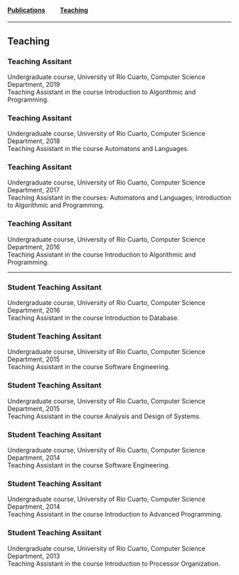 #### [Publications](/publications)&nbsp;   &nbsp;   &nbsp;   &nbsp;   &nbsp; [Teaching](/teaching)&nbsp;   &nbsp;   &nbsp;   &nbsp;   &nbsp;   

---

## Teaching

### Teaching Assitant


Undergraduate course, University of Río Cuarto, Computer Science Department, 2019<br>
Teaching Assistant in the course Introduction to Algorithmic and Programming.

### Teaching Assitant

Undergraduate course, University of Río Cuarto, Computer Science Department, 2018<br>
Teaching Assistant in the course Automatons and Languages.

### Teaching Assitant

Undergraduate course, University of Río Cuarto, Computer Science Department, 2017
<br>
Teaching Assistant in the courses: Automatons and Languages; Introduction to Algorithmic and Programming.

### Teaching Assitant

Undergraduate course, University of Río Cuarto, Computer Science Department, 2016<br>
Teaching Assistant in the course Introduction to Algorithmic and Programming.

---

### Student Teaching Assitant

Undergraduate course, University of Río Cuarto, Computer Science Department, 2016
<br>
Teaching Assistant in the course Introduction to Database.

### Student Teaching Assitant

Undergraduate course, University of Río Cuarto, Computer Science Department, 2015
<br>
Teaching Assistant in the course Software Engineering.

### Student Teaching Assitant

Undergraduate course, University of Río Cuarto, Computer Science Department, 2015
<br>
Teaching Assistant in the course Analysis and Design of Systems.

### Student Teaching Assitant

Undergraduate course, University of Río Cuarto, Computer Science Department, 2014
<br>
Teaching Assistant in the course Software Engineering.

### Student Teaching Assitant

Undergraduate course, University of Río Cuarto, Computer Science Department, 2014
<br>
Teaching Assistant in the course Introduction to Advanced Programming.

### Student Teaching Assitant

Undergraduate course, University of Río Cuarto, Computer Science Department, 2013
<br>
Teaching Assistant in the course Introduction to Processor Organization.